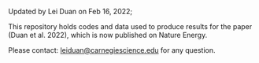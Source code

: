 Updated by Lei Duan on Feb 16, 2022;

This repository holds codes and data used to produce results for the paper (Duan et al. 2022), which is now published on Nature Energy. 

Please contact: leiduan@carnegiescience.edu for any question.
